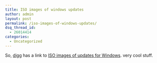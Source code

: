 ```yaml
---
title: ISO images of windows updates
author: admin
layout: post
permalink: /iso-images-of-windows-updates/
dsq_thread_id:
  - 26014414
categories:
  - Uncategorized
---
```

So, [digg][1] has a link to [ISO images of updates for Windows][2]. very cool stuff.

 [1]: http://digg.com/security/ISO_image_of_Windows_Updates
 [2]: http://support.microsoft.com/?kbid=913086&SD=tech